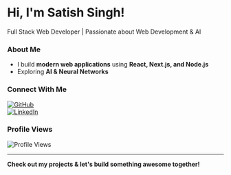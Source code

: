 # Hi, I'm Satish Singh!  
Full Stack Web Developer | Passionate about Web Development & AI  

### About Me  
- I build **modern web applications** using **React, Next.js, and Node.js**  
- Exploring **AI & Neural Networks**

### Connect With Me  
[![GitHub](https://img.shields.io/badge/GitHub-7777Satish-black?style=for-the-badge&logo=github)](https://github.com/7777Satish)  
[![LinkedIn](https://img.shields.io/badge/LinkedIn-Connect-blue?style=for-the-badge&logo=linkedin)](https://www.linkedin.com/in/satish-singh-0x/)  

### Profile Views  
![Profile Views](https://komarev.com/ghpvc/?username=7777Satish&color=blue&style=flat-square)  

---

**Check out my projects & let's build something awesome together!**  
